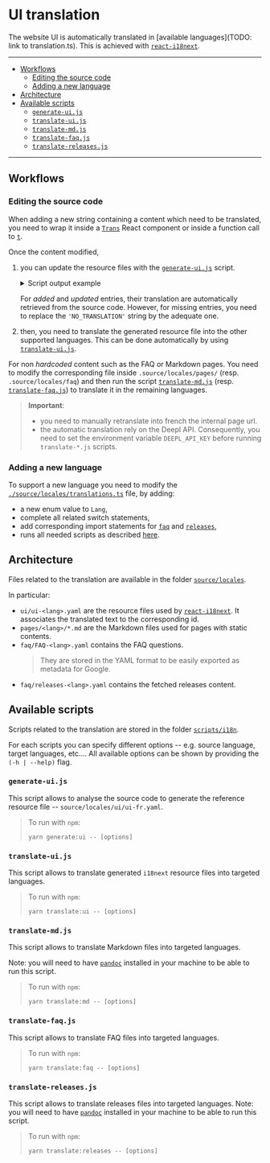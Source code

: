 # UI translation

The website UI is automatically translated in [available languages](TODO: link
to translation.ts). This is achieved with
[`react-i18next`](https://react.i18next.com/).

---

<!-- vim-markdown-toc GitLab -->

* [Workflows](#workflows)
    * [Editing the source code](#editing-the-source-code)
    * [Adding a new language](#adding-a-new-language)
* [Architecture](#architecture)
* [Available scripts](#available-scripts)
    * [`generate-ui.js`](#generate-uijs)
    * [`translate-ui.js`](#translate-uijs)
    * [`translate-md.js`](#translate-mdjs)
    * [`translate-faq.js`](#translate-faqjs)
    * [`translate-releases.js`](#translate-releasesjs)

<!-- vim-markdown-toc -->

---

## Workflows

### Editing the source code

When adding a new string containing a content which need to be translated,
you need to wrap it inside a [`Trans`](https://react.i18next.com/latest/trans-component) React component
or inside a function call to [`t`](https://react.i18next.com/latest/usetranslation-hook).

Once the content modified,

1. you can update the resource files with the [`generate-ui.js`](#generate-ui.js) script.
    <details>
    <summary>Script output example</summary>

    ```
    > npm run generate:ui

    > nosgestesclimat-site@2.1.0 generate:ui
    > node scripts/i18n/generate-ui.js

    Static analysis of the source code...
    Adding missing entries...
    + Added 2 translations:
        Cacher l'objectif
        catégorie complétée
    ~ Updated 1 translations:
        components.stats.StatsContent.enSavoirPlus
    - Missing 2 translations:
        components.conversation.select.NumberedMosaic.choixAFaire
        components.conversation.select.NumberedMosaic.choixEnTrop
    Writting resources in /home/emile/Projects/datagir/nosgestesclimat-site/source/locales/ui/ui-fr.json...

    ```
    </details>

    For _added_ and _updated_ entries, their translation are automatically
    retrieved from the source code. However, for missing entries, you need
    to replace the `'NO_TRANSLATION'` string by the adequate one.

2. then, you need to translate the generated resource file into the other supported languages.
This can be done automatically by using [`translate-ui.js`](#translate-ui.js).

For non _hardcoded_ content such as the FAQ or Markdown pages.
You need to modify the corresponding file inside `.source/locales/pages/` (resp. `.source/locales/faq`)
and then run the script [`translate-md.js`](#translate-md.js) (resp. [`translate-faq.js`](#translate-faq.js))
to translate it in the remaining languages.

> **Important**:
>
> - you need to manually retranslate into french the internal page url.
> - the automatic translation rely on the Deepl API. Consequently, you need
>   to set the environment variable `DEEPL_API_KEY` before running
>   `translate-*.js` scripts.

### Adding a new language

To support a new language you need to modify the [`./source/locales/translations.ts`]()
file, by adding:

* a new enum value to `Lang`,
* complete all related switch statements,
* add corresponding import statements for [`faq`](#) and [`releases`](#),
* runs all needed scripts as described [here](#edit-the-source-code).

## Architecture

Files related to the translation are available in the folder
[`source/locales`](https://github.com/datagir/nosgestesclimat-site/tree/master/source/locales).

In particular:

- `ui/ui-<lang>.yaml` are the resource files used by [`react-i18next`](https://react.i18next.com/).
    It associates the translated text to the corresponding id.
- `pages/<lang>/*.md` are the Markdown files used for pages with static contents.
- `faq/FAQ-<lang>.yaml` contains the FAQ questions.
  > They are stored in the YAML format to be easily exported as metadata for Google.
- `faq/releases-<lang>.yaml` contains the fetched releases content.

## Available scripts

Scripts related to the translation are stored in the folder
[`scripts/i18n`](https://github.com/datagir/nosgestesclimat-site/tree/master/scripts/i18n).

For each scripts you can specify different options -- e.g. source language,
target languages, etc....
All available options can be shown by providing the `(-h | --help)` flag.

### `generate-ui.js`

This script allows to analyse the source code to generate the reference
resource file -- `source/locales/ui/ui-fr.yaml`.

>   To run with `npm`:
>
>   ```
>   yarn generate:ui -- [options]
>   ```

### `translate-ui.js`

This script allows to translate generated `i18next` resource files into
targeted languages.

>   To run with `npm`:
>
>   ```
>   yarn translate:ui -- [options]
>   ```

### `translate-md.js`

This script allows to translate Markdown files into targeted languages.

Note: you will need to have [`pandoc`](https://pandoc.org) installed in your
machine to be able to run this script.

>   To run with `npm`:
>
>   ```
>   yarn translate:md -- [options]
>   ```

### `translate-faq.js`

This script allows to translate FAQ files into targeted languages.

>   To run with `npm`:
>
>   ```
>   yarn translate:faq -- [options]
>   ```


### `translate-releases.js`

This script allows to translate releases files into targeted languages.
Note: you will need to have [`pandoc`](https://pandoc.org) installed in your
machine to be able to run this script.

>   To run with `npm`:
>
>   ```
>   yarn translate:releases -- [options]
>   ```
